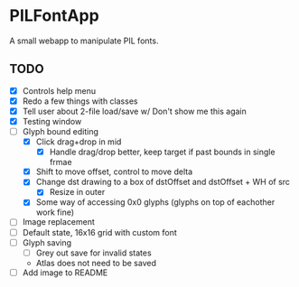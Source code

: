 # PILFontApp
 A small webapp to manipulate PIL fonts.
## TODO
- [x] Controls help menu
- [x] Redo a few things with classes
- [x] Tell user about 2-file load/save w/ Don't show me this again 
- [x] Testing window
- [ ] Glyph bound editing
  - [x] Click drag+drop in mid
    - [x] Handle drag/drop better, keep target if past bounds in single frmae
  - [x] Shift to move offset, control to move delta
  - [x] Change dst drawing to a box of dstOffset and dstOffset + WH of src
    - [x] Resize in outer
  - [x] Some way of accessing 0x0 glyphs
        (glyphs on top of eachother work fine)
- [ ] Image replacement
- [ ] Default state, 16x16 grid with custom font
- [ ] Glyph saving
  - [ ] Grey out save for invalid states
  - Atlas does not need to be saved
- [ ] Add image to README